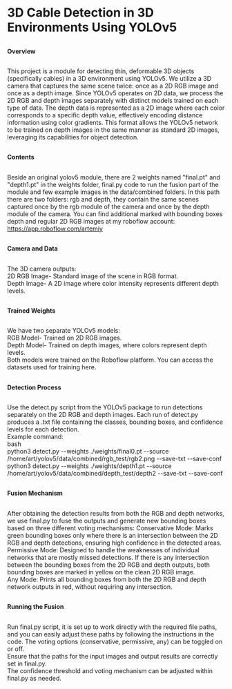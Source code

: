 # 3D Cable Detection in 3D Environments Using YOLOv5
##
**Overview**
##
This project is a module for detecting thin, deformable 3D objects (specifically cables) in a 3D environment using YOLOv5. We utilize a 3D camera that captures the same scene twice: once as a 2D RGB image and once as a depth image. Since YOLOv5 operates on 2D data, we process the 2D RGB and depth images separately with distinct models trained on each type of data. The depth data is represented as a 2D image where each color corresponds to a specific depth value, effectively encoding distance information using color gradients. This format allows the YOLOv5 network to be trained on depth images in the same manner as standard 2D images, leveraging its capabilities for object detection.
##
**Contents**
##
Beside an original yolov5 module, there are 2 weights named "final.pt" and "depth1.pt" in the weights folder, final.py code to run the fusion part of the module and few example images in the data/combined folders. In this path there are two folders: rgb and depth, they contain the same scenes captured once by the rgb module of the camera and once by the depth module of the camera. You can find additional marked with bounding boxes depth and regular 2D RGB images at my roboflow account: https://app.roboflow.com/artemiy
##
**Camera and Data**
##
The 3D camera outputs:  
2D RGB Image- Standard image of the scene in RGB format.  
Depth Image- A 2D image where color intensity represents different depth levels.
##
**Trained Weights**
##
We have two separate YOLOv5 models:  
RGB Model- Trained on 2D RGB images.  
Depth Model- Trained on depth images, where colors represent depth levels.  
Both models were trained on the Roboflow platform. You can access the datasets used for training here.
##
**Detection Process**
##
Use the detect.py script from the YOLOv5 package to run detections separately on the 2D RGB and depth images. Each run of detect.py produces a .txt file containing the classes, bounding boxes, and confidence levels for each detection.  
Example command:  
bash  
python3 detect.py --weights ./weights/final0.pt --source /home/art/yolov5/data/combined/rgb_test/rgb2.png --save-txt --save-conf  
python3 detect.py --weights ./weights/depth1.pt --source /home/art/yolov5/data/combined/depth_test/depth2 --save-txt --save-conf  
##
**Fusion Mechanism**
##
After obtaining the detection results from both the RGB and depth networks, we use final.py to fuse the outputs and generate new bounding boxes based on three different voting mechanisms:
Conservative Mode: Marks green bounding boxes only where there is an intersection between the 2D RGB and depth detections, ensuring high confidence in the detected areas.  
Permissive Mode: Designed to handle the weaknesses of individual networks that are mostly missed detections. If there is any intersection between the bounding boxes from the 2D RGB and depth outputs, both bounding boxes are marked in yellow on the clean 2D RGB image.  
Any Mode: Prints all bounding boxes from both the 2D RGB and depth network outputs in red, without requiring any intersection.
##
**Running the Fusion**
##
Run final.py script, it is set up to work directly with the required file paths, and you can easily adjust these paths by following the instructions in the code. The voting options (conservative, permissive, any) can be toggled on or off.  
Ensure that the paths for the input images and output results are correctly set in final.py.  
The confidence threshold and voting mechanism can be adjusted within final.py as needed.  
